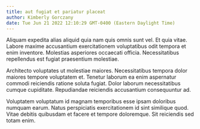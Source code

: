 ```yaml
---
title: aut fugiat et pariatur placeat
author: Kimberly Gorczany
date: Tue Jun 21 2022 12:10:29 GMT-0400 (Eastern Daylight Time)
---
```

Aliquam expedita alias aliquid quia nam quis omnis sunt vel. Et quia vitae. Labore maxime accusantium exercitationem voluptatibus odit tempora et enim inventore. Molestias asperiores occaecati officia. Necessitatibus repellendus est fugiat praesentium molestiae.

 Architecto voluptates ut molestiae maiores. Necessitatibus tempora dolor maiores tempore voluptatem et. Tenetur laborum ea enim aspernatur commodi reiciendis ratione soluta fugiat. Dolor laborum necessitatibus cumque cupiditate. Repudiandae reiciendis accusantium consequuntur ad.

 Voluptatem voluptatum id magnam temporibus esse ipsam doloribus numquam earum. Natus perspiciatis exercitationem id sint similique quod. Vitae debitis quibusdam et facere et tempore doloremque. Sit reiciendis sed totam enim.